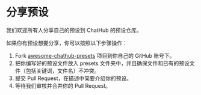 # 分享预设

我们欢迎所有人分享自己的预设到 ChatHub 的预设仓库。

如果你有预设想要分享，你可以按照以下步骤操作：

1. Fork [awesome-chathub-presets](https://github.com/ChatHubLab/awesome-chathub-presets) 项目到你自己的 GitHub 账号下。
2. 把你编写好的预设文件放入 presets 文件夹中，并且确保文件和已有的预设文件（包括关键词，文件名）不冲突。
3. 提交 Pull Request，在描述中简要介绍你的预设。
4. 等待我们审核并合并你的 Pull Request。
